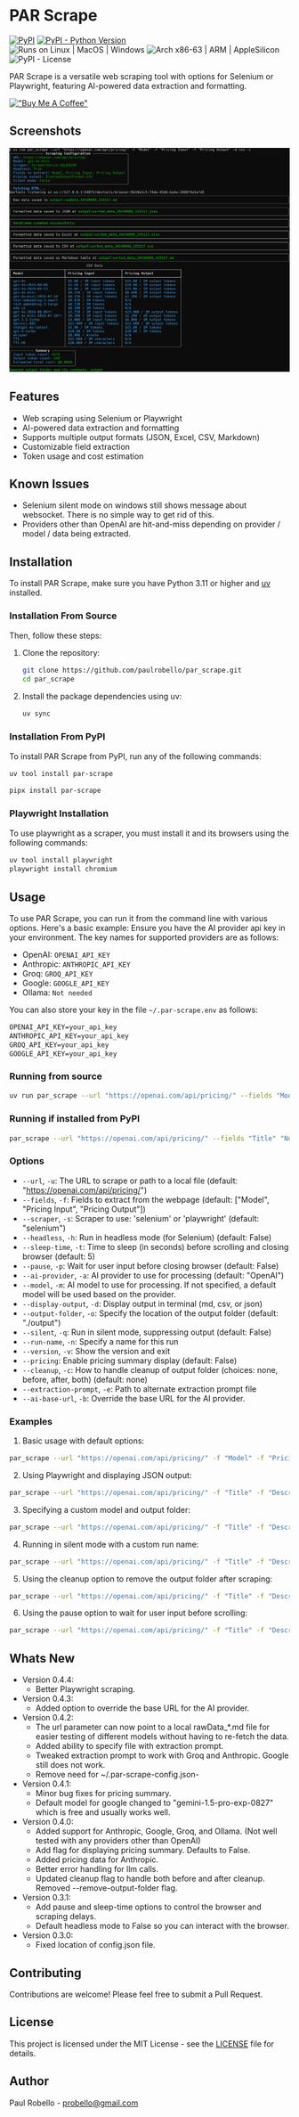 # PAR Scrape

[![PyPI](https://img.shields.io/pypi/v/par-scrape)](https://pypi.org/project/par-scrape/)
[![PyPI - Python Version](https://img.shields.io/pypi/pyversions/par-scrape.svg)](https://pypi.org/project/par-scrape/)  
![Runs on Linux | MacOS | Windows](https://img.shields.io/badge/runs%20on-Linux%20%7C%20MacOS%20%7C%20Windows-blue)
![Arch x86-63 | ARM | AppleSilicon](https://img.shields.io/badge/arch-x86--64%20%7C%20ARM%20%7C%20AppleSilicon-blue)  
![PyPI - License](https://img.shields.io/pypi/l/par-scrape)

PAR Scrape is a versatile web scraping tool with options for Selenium or Playwright, featuring AI-powered data extraction and formatting.

[!["Buy Me A Coffee"](https://www.buymeacoffee.com/assets/img/custom_images/orange_img.png)](https://buymeacoffee.com/probello3)

## Screenshots
![PAR Scrape Screenshot](https://raw.githubusercontent.com/paulrobello/par_scrape/main/Screenshot.png)

## Features

- Web scraping using Selenium or Playwright
- AI-powered data extraction and formatting
- Supports multiple output formats (JSON, Excel, CSV, Markdown)
- Customizable field extraction
- Token usage and cost estimation

## Known Issues
- Selenium silent mode on windows still shows message about websocket. There is no simple way to get rid of this.
- Providers other than OpenAI are hit-and-miss depending on provider / model / data being extracted.

## Installation

To install PAR Scrape, make sure you have Python 3.11 or higher and [uv](https://pypi.org/project/uv/) installed.

### Installation From Source

Then, follow these steps:

1. Clone the repository:
   ```bash
   git clone https://github.com/paulrobello/par_scrape.git
   cd par_scrape
   ```

2. Install the package dependencies using uv:
   ```bash
   uv sync
   ```
### Installation From PyPI

To install PAR Scrape from PyPI, run any of the following commands:

```bash
uv tool install par-scrape
```

```bash
pipx install par-scrape
```
### Playwright Installation
To use playwright as a scraper, you must install it and its browsers using the following commands:

```bash
uv tool install playwright
playwright install chromium
```

## Usage

To use PAR Scrape, you can run it from the command line with various options. Here's a basic example:
Ensure you have the AI provider api key in your environment.
The key names for supported providers are as follows:
- OpenAI: `OPENAI_API_KEY`
- Anthropic: `ANTHROPIC_API_KEY`
- Groq: `GROQ_API_KEY`
- Google: `GOOGLE_API_KEY`
- Ollama: `Not needed`

You can also store your key in the file `~/.par-scrape.env` as follows:
```
OPENAI_API_KEY=your_api_key
ANTHROPIC_API_KEY=your_api_key
GROQ_API_KEY=your_api_key
GOOGLE_API_KEY=your_api_key
```

### Running from source
```bash
uv run par_scrape --url "https://openai.com/api/pricing/" --fields "Model" --fields "Pricing Input" --fields "Pricing Output" --scraper selenium --model gpt-4o-mini --display-output md
```

### Running if installed from PyPI
```bash
par_scrape --url "https://openai.com/api/pricing/" --fields "Title" "Number of Points" "Creator" "Time Posted" "Number of Comments" --scraper selenium --model gpt-4o-mini --display-output md
```

### Options

- `--url`, `-u`: The URL to scrape or path to a local file (default: "https://openai.com/api/pricing/")
- `--fields`, `-f`: Fields to extract from the webpage (default: ["Model", "Pricing Input", "Pricing Output"])
- `--scraper`, `-s`: Scraper to use: 'selenium' or 'playwright' (default: "selenium")
- `--headless`, `-h`: Run in headless mode (for Selenium) (default: False)
- `--sleep-time`, `-t`: Time to sleep (in seconds) before scrolling and closing browser (default: 5)
- `--pause`, `-p`: Wait for user input before closing browser (default: False)
- `--ai-provider`, `-a`: AI provider to use for processing (default: "OpenAI")
- `--model`, `-m`: AI model to use for processing. If not specified, a default model will be used based on the provider.
- `--display-output`, `-d`: Display output in terminal (md, csv, or json)
- `--output-folder`, `-o`: Specify the location of the output folder (default: "./output")
- `--silent`, `-q`: Run in silent mode, suppressing output (default: False)
- `--run-name`, `-n`: Specify a name for this run
- `--version`, `-v`: Show the version and exit
- `--pricing`: Enable pricing summary display (default: False)
- `--cleanup`, `-c`: How to handle cleanup of output folder (choices: none, before, after, both) (default: none)
- `--extraction-prompt`, `-e`: Path to alternate extraction prompt file
- `--ai-base-url`, `-b`: Override the base URL for the AI provider.

### Examples

1. Basic usage with default options:
```bash
par_scrape --url "https://openai.com/api/pricing/" -f "Model" -f "Pricing Input" -f "Pricing Output" --pricing
```
2. Using Playwright and displaying JSON output:
```bash
par_scrape --url "https://openai.com/api/pricing/" -f "Title" -f "Description" -f "Price" --scraper playwright -d json --pricing
```
3. Specifying a custom model and output folder:
```bash
par_scrape --url "https://openai.com/api/pricing/" -f "Title" -f "Description" -f "Price" --model gpt-4 --output-folder ./custom_output --pricing
```
4. Running in silent mode with a custom run name:
```bash
par_scrape --url "https://openai.com/api/pricing/" -f "Title" -f "Description" -f "Price" --silent --run-name my_custom_run --pricing
```
5. Using the cleanup option to remove the output folder after scraping:
```bash
par_scrape --url "https://openai.com/api/pricing/" -f "Title" -f "Description" -f "Price" --cleanup --pricing
```
6. Using the pause option to wait for user input before scrolling:
```bash
par_scrape --url "https://openai.com/api/pricing/" -f "Title" -f "Description" -f "Price" --pause --pricing
```

## Whats New

- Version 0.4.4:
  - Better Playwright scraping.
- Version 0.4.3:
  - Added option to override the base URL for the AI provider.
- Version 0.4.2:
  - The url parameter can now point to a local rawData_*.md file for easier testing of different models without having to re-fetch the data.
  - Added ability to specify file with extraction prompt.
  - Tweaked extraction prompt to work with Groq and Anthropic. Google still does not work.
  - Remove need for ~/.par-scrape-config.json-
- Version 0.4.1:
  - Minor bug fixes for pricing summary.
  - Default model for google changed to "gemini-1.5-pro-exp-0827" which is free and usually works well.
- Version 0.4.0:
  - Added support for Anthropic, Google, Groq, and Ollama. (Not well tested with any providers other than OpenAI)
  - Add flag for displaying pricing summary. Defaults to False.
  - Added pricing data for Anthropic.
  - Better error handling for llm calls.
  - Updated cleanup flag to handle both before and after cleanup. Removed --remove-output-folder flag.
- Version 0.3.1:
  - Add pause and sleep-time options to control the browser and scraping delays.
  - Default headless mode to False so you can interact with the browser.
- Version 0.3.0:
  - Fixed location of config.json file.

## Contributing

Contributions are welcome! Please feel free to submit a Pull Request.

## License

This project is licensed under the MIT License - see the [LICENSE](LICENSE) file for details.

## Author

Paul Robello - probello@gmail.com

